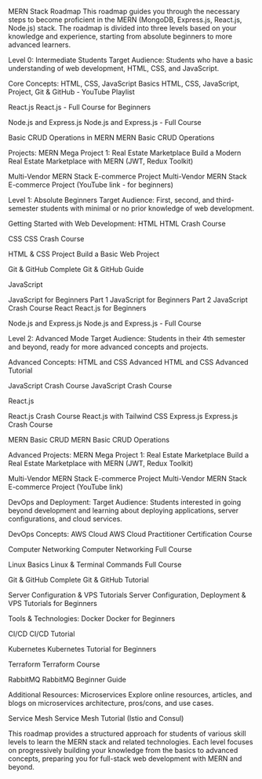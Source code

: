 MERN Stack Roadmap
This roadmap guides you through the necessary steps to become proficient in the MERN (MongoDB, Express.js, React.js, Node.js) stack. The roadmap is divided into three levels based on your knowledge and experience, starting from absolute beginners to more advanced learners.

Level 0: Intermediate Students
Target Audience: Students who have a basic understanding of web development, HTML, CSS, and JavaScript.

Core Concepts:
HTML, CSS, JavaScript Basics
HTML, CSS, JavaScript, Project, Git & GitHub - YouTube Playlist

React.js
React.js - Full Course for Beginners

Node.js and Express.js
Node.js and Express.js - Full Course

Basic CRUD Operations in MERN
MERN Basic CRUD Operations

Projects:
MERN Mega Project 1: Real Estate Marketplace
Build a Modern Real Estate Marketplace with MERN (JWT, Redux Toolkit)

Multi-Vendor MERN Stack E-commerce Project
Multi-Vendor MERN Stack E-commerce Project (YouTube link - for beginners)

Level 1: Absolute Beginners
Target Audience: First, second, and third-semester students with minimal or no prior knowledge of web development.

Getting Started with Web Development:
HTML
HTML Crash Course

CSS
CSS Crash Course

HTML & CSS Project
Build a Basic Web Project

Git & GitHub
Complete Git & GitHub Guide

JavaScript

JavaScript for Beginners Part 1
JavaScript for Beginners Part 2
JavaScript Crash Course
React
React.js for Beginners

Node.js and Express.js
Node.js and Express.js - Full Course

Level 2: Advanced Mode
Target Audience: Students in their 4th semester and beyond, ready for more advanced concepts and projects.

Advanced Concepts:
HTML and CSS Advanced
HTML and CSS Advanced Tutorial

JavaScript Crash Course
JavaScript Crash Course

React.js

React.js Crash Course
React.js with Tailwind CSS
Express.js
Express.js Crash Course

MERN Basic CRUD
MERN Basic CRUD Operations

Advanced Projects:
MERN Mega Project 1: Real Estate Marketplace
Build a Real Estate Marketplace with MERN (JWT, Redux Toolkit)

Multi-Vendor MERN Stack E-commerce Project
Multi-Vendor MERN Stack E-commerce Project (YouTube link)

DevOps and Deployment:
Target Audience: Students interested in going beyond development and learning about deploying applications, server configurations, and cloud services.

DevOps Concepts:
AWS Cloud
AWS Cloud Practitioner Certification Course

Computer Networking
Computer Networking Full Course

Linux Basics
Linux & Terminal Commands Full Course

Git & GitHub
Complete Git & GitHub Tutorial

Server Configuration & VPS Tutorials
Server Configuration, Deployment & VPS Tutorials for Beginners

Tools & Technologies:
Docker
Docker for Beginners

CI/CD
CI/CD Tutorial

Kubernetes
Kubernetes Tutorial for Beginners

Terraform
Terraform Course

RabbitMQ
RabbitMQ Beginner Guide

Additional Resources:
Microservices
Explore online resources, articles, and blogs on microservices architecture, pros/cons, and use cases.

Service Mesh
Service Mesh Tutorial (Istio and Consul)

This roadmap provides a structured approach for students of various skill levels to learn the MERN stack and related technologies. Each level focuses on progressively building your knowledge from the basics to advanced concepts, preparing you for full-stack web development with MERN and beyond.
